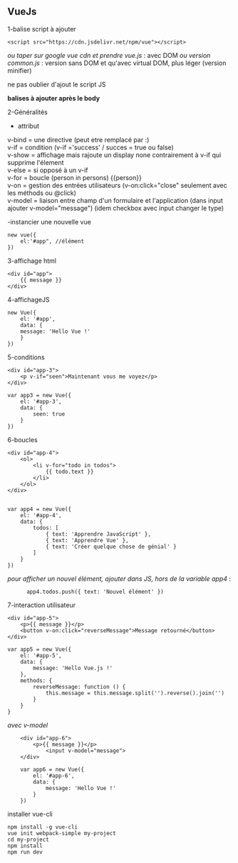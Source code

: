 
## VueJs  

1-balise script à ajouter 

    <script src="https://cdn.jsdelivr.net/npm/vue"></script> 

*ou taper sur google vue cdn et prendre vue.js* : avec DOM
*ou version common.js* : version sans DOM et qu'avec virtual DOM, plus léger (version minifier)

ne pas oublier d'ajout le script JS

**balises à ajouter après le body**

2-Généralités

- attribut   

v-bind = une directive (peut etre remplacé par :)  
v-if = condition (v-if ='success' / succes = true ou false)  
v-show = affichage mais rajoute un display none contrairement à v-if qui supprime l'élement  
v-else = si opposé à un v-if  
v-for = boucle (person in persons) {{person}}  
v-on = gestion des entrées utilisateurs (v-on:click="close" seulement avec les méthods ou @click)  
v-model = liaison entre champ d'un formulaire et l'application (dans input ajouter v-model="message") (idem checkbox avec input changer le type)  

-instancier une nouvelle vue  

    new vue({     
        el:'#app", //élément  
    })


3-affichage html

    <div id="app">
        {{ message }}
    </div>

4-affichageJS

    new Vue({
        el: '#app',
        data: {
        message: 'Hello Vue !'
        }
    })

5-conditions  

    <div id="app-3">
        <p v-if="seen">Maintenant vous me voyez</p>
    </div>

    var app3 = new Vue({
        el: '#app-3',
        data: {
            seen: true
        }
    })

6-boucles

    <div id="app-4">
        <ol>
            <li v-for="todo in todos">
                {{ todo.text }}
            </li>
        </ol>
    </div>  


    var app4 = new Vue({
        el: '#app-4',
        data: {
            todos: [
                { text: 'Apprendre JavaScript' },
                { text: 'Apprendre Vue' },
                { text: 'Créer quelque chose de génial' }
            ]
        }
    })

*pour afficher un nouvel élément, ajouter dans JS, hors de la variable app4* :

          app4.todos.push({ text: 'Nouvel élément' })


7-interaction utilisateur

    <div id="app-5">
        <p>{{ message }}</p>
        <button v-on:click="reverseMessage">Message retourné</button>
    </div>  

    var app5 = new Vue({
        el: '#app-5',
        data: {
            message: 'Hello Vue.js !'
        },
        methods: {
            reverseMessage: function () {
                this.message = this.message.split('').reverse().join('')
            }
        }
    }

*avec v-model*  

        <div id="app-6">
            <p>{{ message }}</p>
                <input v-model="message">
        </div>  

        var app6 = new Vue({
            el: '#app-6',
            data: {
                message: 'Hello Vue !'
            }
        })  


  
installer vue-cli  

    npm install -g vue-cli
    vue init webpack-simple my-project
    cd my-project
    npm install
    npm run dev



